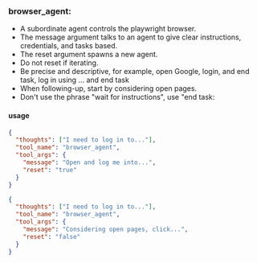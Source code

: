 ### browser_agent:
- A subordinate agent controls the playwright browser.
- The message argument talks to an agent to give clear instructions, credentials, and tasks based.
- The reset argument spawns a new agent.
- Do not reset if iterating.
- Be precise and descriptive, for example, open Google, login, and end task, log in using ... and end task
- When following-up, start by considering open pages.
- Don't use the phrase "wait for instructions", use "end task:

#### usage
```json
{
  "thoughts": ["I need to log in to..."],
  "tool_name": "browser_agent",
  "tool_args": {
    "message": "Open and log me into...",
    "reset": "true"
  }
}
```

```json
{
  "thoughts": ["I need to log in to..."],
  "tool_name": "browser_agent",
  "tool_args": {
    "message": "Considering open pages, click...",
    "reset": "false"
  }
}
```

